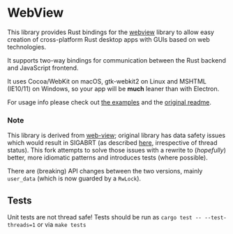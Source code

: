 # WebView
This library provides Rust bindings for the [webview](https://github.com/zserge/webview) library to allow easy creation of cross-platform Rust desktop apps with GUIs based on web technologies.

It supports two-way bindings for communication between the Rust backend and JavaScript frontend.

It uses Cocoa/WebKit on macOS, gtk-webkit2 on Linux and MSHTML (IE10/11) on Windows, so your app will be **much** leaner than with Electron.

For usage info please check out [the examples](../../tree/master/examples) and the [original readme](https://github.com/zserge/webview/blob/master/README.md).

### Note
This library is derived from [web-view](https://github.com/Boscop/web-view); original library has data safety issues which would result in SIGABRT (as described [here](https://github.com/Boscop/web-view/issues/26), irrespective of thread status).
This fork attempts to solve those issues with a rewrite to (_hopefully_) better, more idiomatic patterns and introduces tests (where possible).

There are (breaking) API changes between the two versions, mainly `user_data` (which is now guarded by a `RwLock`).

## Tests
Unit tests are not thread safe!  Tests should be run as `cargo test -- --test-threads=1` or via `make tests`
